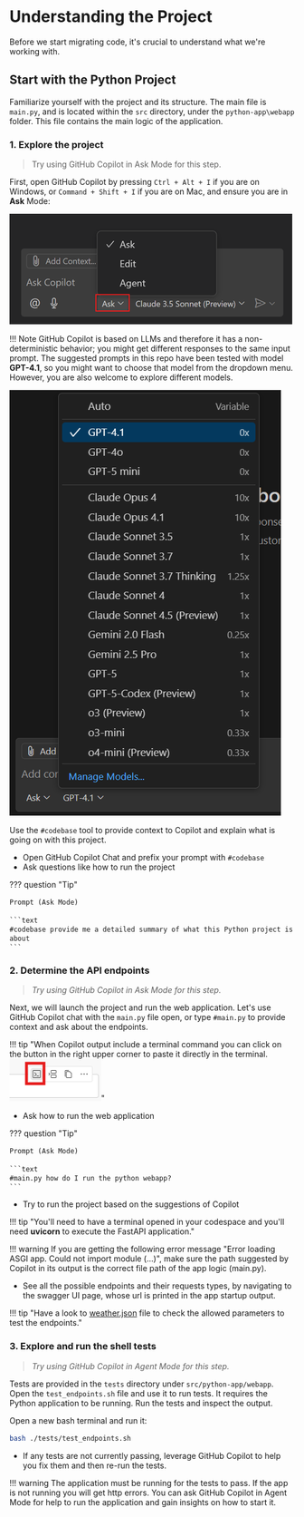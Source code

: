 # Understanding the Project

Before we start migrating code, it's crucial to understand what we're working with.

## Start with the Python Project
Familiarize yourself with the project and its structure. The main file is `main.py`, and is located within the `src` directory, under the `python-app\webapp` folder. This file contains the main logic of the application. 

### 1. Explore the project 

> Try using GitHub Copilot in Ask Mode for this step.

First, open GitHub Copilot by pressing `Ctrl + Alt + I` if you are on Windows, or `Command + Shift + I` if you are on Mac, and ensure you are in **Ask** Mode:

![An image showcasing the three different modes within the GitHub Copilot Chat window](./media/chat-mode-dropdown-ask.png "GitHub Copilot Modes")

!!! Note
    GitHub Copilot is based on LLMs and therefore it has a non-deterministic behavior; you might get different responses to the same input prompt. The suggested prompts in this repo have been tested with model **GPT-4.1**, so you might want to choose that model from the dropdown menu. However, you are also welcome to explore different models.

![Model choice dropdown](./media/model-choice-dropdown.png)

Use the `#codebase` tool to provide context to Copilot and explain what is going on with this project.

- Open GitHub Copilot Chat and prefix your prompt with `#codebase`
- Ask questions like how to run the project

??? question "Tip"

    Prompt (Ask Mode)

    ```text
    #codebase provide me a detailed summary of what this Python project is about
    ```


### 2. Determine the API endpoints

> *Try using GitHub Copilot in Ask Mode for this step.*

Next, we will launch the project and run the web application. Let's use GitHub Copilot chat with the `main.py` file open, or type `#main.py` to provide context and ask about the endpoints.

!!! tip "When Copilot output include a terminal command you can click on the button in the right upper corner to paste it directly in the terminal. ![Paste to terminal](./media/paste_to_terminal.png)"

- Ask how to run the web application

??? question "Tip"

    Prompt (Ask Mode)

    ```text
    #main.py how do I run the python webapp? 
    ```

- Try to run the project based on the suggestions of Copilot  

!!! tip "You'll need to have a terminal opened in your codespace and you'll need **uvicorn** to execute the FastAPI application."

!!! warning
    If you are getting the following error message "Error loading ASGI app. Could not import module (...)", make sure the path suggested by Copilot in its output is the correct file path of the app logic (main.py).

- See all the possible endpoints and their requests types, by navigating to the swagger UI page, whose url is printed in the app startup output. 

!!! tip "Have a look to [weather.json](https://github.com/microsoft/aitour26-WRK541-real-world-code-migration-with-github-copilot-agent-mode/blob/main/src/python-app/webapp/weather.json) file to check the allowed parameters to test the endpoints."

### 3. Explore and run the shell tests

> *Try using GitHub Copilot in Agent Mode for this step.*

Tests are provided in the `tests` directory under `src/python-app/webapp`. Open the `test_endpoints.sh` file and use it to run tests. It requires the Python application to be running. Run the tests and inspect the output.

Open a new bash terminal and run it:

```bash
bash ./tests/test_endpoints.sh
```

- If any tests are not currently passing, leverage GitHub Copilot to help you fix them and then re-run the tests.

!!! warning
    The application must be running for the tests to pass. If the app is not running you will get http errors.
    You can ask GitHub Copilot in Agent Mode for help to run the application and gain insights on how to start it.